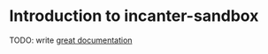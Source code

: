 # Introduction to incanter-sandbox

TODO: write [great documentation](http://jacobian.org/writing/great-documentation/what-to-write/)
